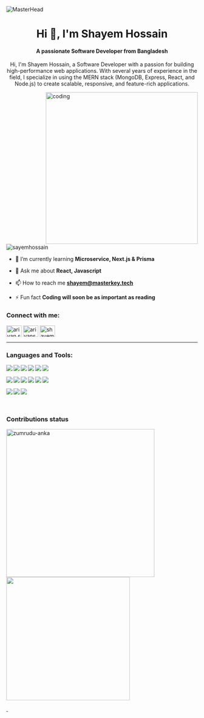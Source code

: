 ![MasterHead](https://i0.wp.com/wanderin.dev/wp-content/uploads/2019/12/crop-0-0-1170-390-0-about-cover.png?fit=1170%2C390&ssl=1)
<h1 align="center">Hi 👋, I'm Shayem Hossain</h1>
<h4 align="center">A passionate Software Developer from Bangladesh</h4>
<p align="center"> Hi, I'm Shayem Hossain, a Software Developer with a passion for building high-performance web applications. With several years of experience in the field, I specialize in using the MERN stack (MongoDB, Express, React, and Node.js) to create scalable, responsive, and feature-rich applications.</p>


<img align="right" alt="coding" width="400px" src="https://cdn.dribbble.com/users/1162077/screenshots/3848914/programmer.gif">


<p align="left"> <img src="https://komarev.com/ghpvc/?username=sayemhossain&label=Profile%20views&color=0e75b6&style=flat" alt="sayemhossain" /> </p>

- 🌱 I’m currently learning **Microservice, Next.js & Prisma**

- 💬 Ask me about **React, Javascript**

- 📫 How to reach me **shayem@masterkey.tech**

- ⚡ Fun fact **Coding will soon be as important as reading**

<h3 align="left">Connect with me:</h3>

<p align="left">
<a href="https://fb.com/ariyan.sayem.1251" target="blank"><img align="center" src="https://raw.githubusercontent.com/rahuldkjain/github-profile-readme-generator/master/src/images/icons/Social/facebook.svg" alt="ariyan.sayem.1251" height="30" width="40" /></a>
<a href="https://instagram.com/ariyansayem" target="blank"><img align="center" src="https://raw.githubusercontent.com/rahuldkjain/github-profile-readme-generator/master/src/images/icons/Social/instagram.svg" alt="ariyansayem" height="30" width="40" /></a>
<a href="https://linkedin.com/in/shayem-hossain" target="blank"><img align="center" src="https://raw.githubusercontent.com/rahuldkjain/github-profile-readme-generator/master/src/images/icons/Social/linked-in-alt.svg" alt="shayem-hossain" height="30" width="40" /></a>
<hr/>
<h3 align="left">Languages and Tools:</h3>

<img align="left" src="https://img.shields.io/badge/html5-%23E34F26.svg?style=for-the-badge&logo=html5&logoColor=white" />
<img align="left" src="https://img.shields.io/badge/css3-%231572B6.svg?style=for-the-badge&logo=css3&logoColor=white" />
<img align="left" src="https://img.shields.io/badge/bootstrap-%23563D7C.svg?style=for-the-badge&logo=bootstrap&logoColor=white" />
<img align="left" src="https://img.shields.io/badge/tailwindcss-%2338B2AC.svg?style=for-the-badge&logo=tailwind-css&logoColor=white" />
<img align="left" src="https://img.shields.io/badge/javascript-%23323330.svg?style=for-the-badge&logo=javascript&logoColor=%23F7DF1E" />
<img align="left" src="https://img.shields.io/badge/react-%2320232a.svg?style=for-the-badge&logo=react&logoColor=%2361DAFB" />
 &nbsp;
 
&nbsp;
<img align="left" src="https://img.shields.io/badge/node.js-6DA55F?style=for-the-badge&logo=node.js&logoColor=white" /> 
<img align="left" src="https://img.shields.io/badge/express.js-%23404d59.svg?style=for-the-badge&logo=express&logoColor=%2361DAFB" />
<img align="left" src="https://img.shields.io/badge/MongoDB-%234ea94b.svg?style=for-the-badge&logo=mongodb&logoColor=white" />
<img align="left" src="https://img.shields.io/badge/mysql-%2300f.svg?style=for-the-badge&logo=mysql&logoColor=white" />
<img align="left" src="https://img.shields.io/badge/firebase-%23039BE5.svg?style=for-the-badge&logo=firebase" />
<img align="left" src="https://img.shields.io/badge/heroku-%23430098.svg?style=for-the-badge&logo=heroku&logoColor=white" />
 &nbsp;
 
&nbsp;
<img align="left" src="https://img.shields.io/badge/netlify-%23000000.svg?style=for-the-badge&logo=netlify&logoColor=#00C7B7" />
<img align="left" src="https://img.shields.io/badge/figma-%23F24E1E.svg?style=for-the-badge&logo=figma&logoColor=white" />
<img align="left" src="https://img.shields.io/badge/git-%23F05033.svg?style=for-the-badge&logo=git&logoColor=white" />
&nbsp;

&nbsp;
<h3 align="left">Contributions status</h3>

<div align="left">
  <a href="https://github.com/sayemhossain">
   <img align="left" width=390 src="https://github-readme-streak-stats.herokuapp.com/?user=sayemhossain&theme=react&border=61dafb&hide_border=true" alt="zumrudu-anka" />
  <img width=325 align="center" src="https://github-readme-stats.vercel.app/api/top-langs/?username=sayemhossain&hide=c%23,powershell,Mathematica,Ruby,Objective-C,Objective-C%2b%2b,Cuda&title_color=61dafb&text_color=ffffff&icon_color=61dafb&bg_color=20232a&langs_count=8&layout=compact&border_color=61dafb&hide_border=true" />
</div>


 &nbsp;
